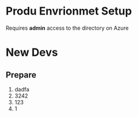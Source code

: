 # Produ Envrionmet Setup

Requires **admin** access to the  directory on Azure

# New Devs

## Prepare 
1. dadfa
1. 3242
1. 123
1231. 1


